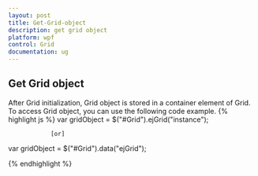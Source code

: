 ```yaml
---
layout: post
title: Get-Grid-object
description: get grid object
platform: wpf
control: Grid
documentation: ug
---
```


## Get Grid object

After Grid initialization, Grid object is stored in a container element of Grid. To access Grid object, you can use the following code example.
{% highlight js %}
var gridObject = $("#Grid").ejGrid("instance");



                [or]



var gridObject = $("#Grid").data("ejGrid");


{% endhighlight %}

